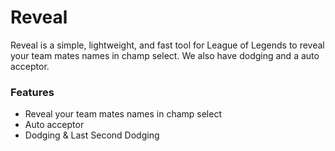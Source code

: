 # Reveal

Reveal is a simple, lightweight, and fast tool for League of Legends to reveal your team mates names in champ select. We also have dodging and a auto acceptor.

### Features

- Reveal your team mates names in champ select
- Auto acceptor
- Dodging & Last Second Dodging
